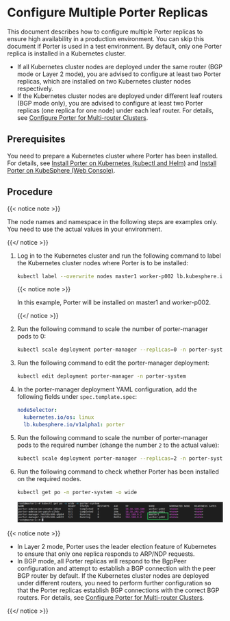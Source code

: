 # Configure Multiple Porter Replicas 

This document describes how to configure multiple Porter replicas to ensure high availability in a production environment. You can skip this document if Porter is used in a test environment. By default, only one Porter replica is installed in a Kubernetes cluster.

* If all Kubernetes cluster nodes are deployed under the same router (BGP mode or Layer 2 mode), you are advised to configure at least two Porter replicas, which are installed on two Kubernetes cluster nodes respectively.
* If the Kubernetes cluster nodes are deployed under different leaf routers (BGP mode only), you are advised to configure at least two Porter replicas (one replica for one node) under each leaf router. For details, see [Configure Porter for Multi-router Clusters](./configure-porter-for-multi-router-clusters.md).

## Prerequisites

You need to prepare a Kubernetes cluster where Porter has been installed. For details, see [Install Porter on Kubernetes (kubectl and Helm)](./install-porter-on-kubernetes.md) and [Install Porter on KubeSphere (Web Console)](./install-porter-on-kubesphere.md).

## Procedure

{{< notice note >}}

The node names and namespace in the following steps are examples only. You need to use the actual values in your environment.

{{</ notice >}}

1. Log in to the Kubernetes cluster and run the following command to label the Kubernetes cluster nodes where Porter is to be installed:

   ```bash
   kubectl label --overwrite nodes master1 worker-p002 lb.kubesphere.io/v1alpha1=porter
   ```

   {{< notice note >}}

   In this example, Porter will be installed on master1 and worker-p002.

   {{</ notice >}}

2. Run the following command to scale the number of porter-manager pods to 0:

   ```bash
   kubectl scale deployment porter-manager --replicas=0 -n porter-system
   ```

3. Run the following command to edit the porter-manager deployment:

   ```bash
   kubectl edit deployment porter-manager -n porter-system
   ```

4. In the porter-manager deployment YAML configuration, add the following fields under `spec.template.spec`:

   ```yaml
   nodeSelector:
     kubernetes.io/os: linux
     lb.kubesphere.io/v1alpha1: porter
   ```

5. Run the following command to scale the number of porter-manager pods to the required number (change the number `2` to the actual value):

   ```bash
   kubectl scale deployment porter-manager --replicas=2 -n porter-system
   ```

6. Run the following command to check whether Porter has been installed on the required nodes.

   ```bash
   kubectl get po -n porter-system -o wide
   ```

   ![verify-configuration-result](./img/configure-porter-for-multi-router-clusters/verify-configuration-result.jpg)

{{< notice note >}}

* In Layer 2 mode, Porter uses the leader election feature of Kubernetes to ensure that only one replica responds to ARP/NDP requests. 
* In BGP mode, all Porter replicas will respond to the BgpPeer configuration and attempt to establish a BGP connection with the peer BGP router by default. If the Kubernetes cluster nodes are deployed under different routers, you need to perform further configuration so that the Porter replicas establish BGP connections with the correct BGP routers. For details, see [Configure Porter for Multi-router Clusters](./configure-porter-for-multi-router-clusters.md).

{{</ notice >}}